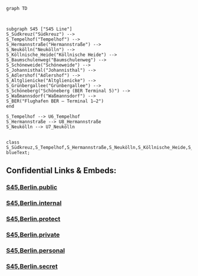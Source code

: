 

```mermaid
graph TD 



subgraph S45 ["S45 Line"]
S_Südkreuz("Südkreuz") --> 
S_Tempelhof("Tempelhof") --> 
S_Hermannstraße("Hermannstraße") --> 
S_Neukölln("Neukölln") --> 
S_Köllnische_Heide("Köllnische Heide") --> 
S_Baumschulenweg("Baumschulenweg") --> 
S_Schöneweide("Schöneweide") --> 
S_Johannisthal("Johannisthal") --> 
S_Adlershof("Adlershof") --> 
S_Altglienicke("Altglienicke") --> 
S_Grünbergallee("Grünbergallee") --> 
S_Schöneberg("Schöneberg (BER Terminal 5)") --> 
S_Waßmannsdorf("Waßmannsdorf") --> 
S_BER("Flughafen BER – Terminal 1–2") 
end

S_Tempelhof --> U6_Tempelhof
S_Hermannstraße --> U8_Hermannstraße
S_Neukölln --> U7_Neukölln


class S_Südkreuz,S_Tempelhof,S_Hermannstraße,S_Neukölln,S_Köllnische_Heide,S_Baumschulenweg,S_Schöneweide,S_Johannisthal,S_Adlershof,S_Altglienicke,S_Grünbergallee,S_Schöneberg,S_Waßmannsdorf,S_BER blueText;

```


## Confidential Links & Embeds: 

### [S45,Berlin.public](/_public/\Earth\Continent\Europe\Europe~Central\Germany\Germany~West\State~Berlin\cities~Berlin\cities~Berlin\Berlin-city\S-Bahn,BerlinS45,Berlin.public.md) 

### [S45,Berlin.internal](/_internal/\Earth\Continent\Europe\Europe~Central\Germany\Germany~West\State~Berlin\cities~Berlin\cities~Berlin\Berlin-city\S-Bahn,BerlinS45,Berlin.internal.md) 

### [S45,Berlin.protect](/_protect/\Earth\Continent\Europe\Europe~Central\Germany\Germany~West\State~Berlin\cities~Berlin\cities~Berlin\Berlin-city\S-Bahn,BerlinS45,Berlin.protect.md) 

### [S45,Berlin.private](/_private/\Earth\Continent\Europe\Europe~Central\Germany\Germany~West\State~Berlin\cities~Berlin\cities~Berlin\Berlin-city\S-Bahn,BerlinS45,Berlin.private.md) 

### [S45,Berlin.personal](/_personal/\Earth\Continent\Europe\Europe~Central\Germany\Germany~West\State~Berlin\cities~Berlin\cities~Berlin\Berlin-city\S-Bahn,BerlinS45,Berlin.personal.md) 

### [S45,Berlin.secret](/_secret/\Earth\Continent\Europe\Europe~Central\Germany\Germany~West\State~Berlin\cities~Berlin\cities~Berlin\Berlin-city\S-Bahn,BerlinS45,Berlin.secret.md)

